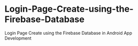 # Login-Page-Create-using-the-Firebase-Database
Login Page Create using the Firebase Database in Android App Development
